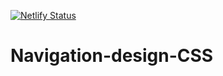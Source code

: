 [![Netlify Status](https://api.netlify.com/api/v1/badges/27950720-e1b6-4609-96dc-5784bf52f248/deploy-status)](https://app.netlify.com/sites/naughty-dubinsky-12d72e/deploys)

# Navigation-design-CSS

